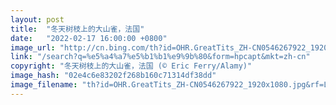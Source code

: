 ```yaml
---
layout: post
title:  "冬天树枝上的大山雀，法国"
date:   "2022-02-17 16:00:00 +0800"
image_url: "http://cn.bing.com/th?id=OHR.GreatTits_ZH-CN0546267922_1920x1080.jpg&rf=LaDigue_1920x1080.jpg&pid=hp"
link: "/search?q=%e5%a4%a7%e5%b1%b1%e9%9b%80&form=hpcapt&mkt=zh-cn"
copyright: "冬天树枝上的大山雀，法国 (© Eric Ferry/Alamy)"
image_hash: "02e4c6e83202f268b160c71314df38dd"
image_filename: "th?id=OHR.GreatTits_ZH-CN0546267922_1920x1080.jpg&rf=LaDigue_1920x1080.jpg&pid=hp"
---
```

